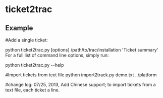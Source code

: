 ticket2trac
===========

## Example

#Add a single ticket:

python ticket2trac.py [options] /path/to/trac/installation 'Ticket summary'
For a full list of command line options, simply run:

python ticket2trac.py --help

#Import tickets from text file
python import2track.py demo.txt ../platform

#change log:
07/25, 2013, Add Chinese support; to import tickets from a text file, each ticket a line.

